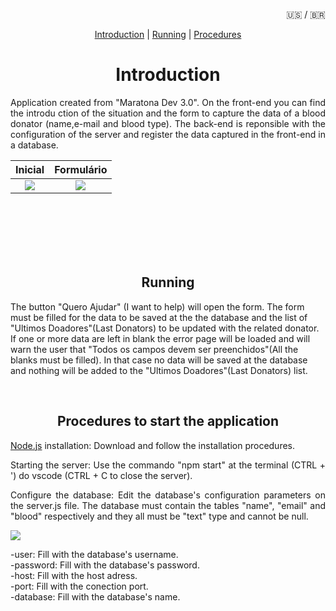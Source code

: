 <p align = "right"> 🇺🇸 /  🇧🇷 </p>

<p align = "center">
<a href="#Introdução">Introduction</a> |                                                                                                  <a href="#Funcionamento">Running</a> |                                                                                                          <a href="Procedimentos">Procedures</a>
</p>

<div id='Introdução'/>  
<h1 align = "center">Introduction</h1>
<p align = "justify">
Application created from "Maratona Dev 3.0". On the front-end you can find the introdu ction of the situation and the form to capture the data of a blood donator (name,e-mail and blood type). The back-end is reponsible with the configuration of the server and register the data captured in the front-end in a database. 
</p>

Inicial        |  Formulário
:-------------------------:|:-------------------------:
![](https://i.imgur.com/gkM9vZg.png)  |  ![](https://i.imgur.com/hvKsewO.png)|
<br /><br /><br /><br /><br />

<div id='Funcionamento'/>  
<h2 align = "center">Running</h2>

<p style= align = "justify">
The button "Quero Ajudar" (I want to help) will open the form. The form must be filled for the data to be saved at the the database and the list of "Ultimos Doadores"(Last Donators) to be updated with the related donator. If one or more data are left in blank the error page will be loaded and will warn the user that "Todos os campos devem ser preenchidos"(All the blanks must be filled). In that case no data will be saved at the database and nothing will be added to the "Ultimos Doadores"(Last Donators) list.
</p> <br />

<div id='Procedimentos'/>  
<h2 align = "center">Procedures to start the application</h2>

[Node.js](https://nodejs.org/en/download/) installation: Download and follow the installation procedures.

<p align = "justify"> Starting the server: Use the commando "npm start" at the terminal (CTRL + ') do vscode (CTRL + C to close the server).
</p>

<p align = "justify"> Configure the database: Edit the database's configuration parameters on the server.js file. The database must contain the tables "name", "email" and "blood" respectively and they all must be "text" type and cannot be null.
</p>

![](https://i.imgur.com/jxvFqay.png)

-user: Fill with the database's username. <br/>
-password: Fill with the database's password.<br/>
-host: Fill with the host adress. <br/>
-port: Fill with the conection port.<br/>
-database: Fill with the database's name.<br/>

